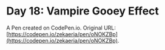 # Day 18: Vampire Gooey Effect

A Pen created on CodePen.io. Original URL: [https://codepen.io/zekaeria/pen/oNOKZBp](https://codepen.io/zekaeria/pen/oNOKZBp).

